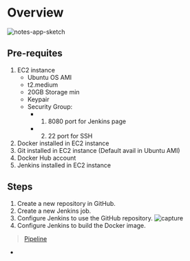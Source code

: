 # Overview
![notes-app-sketch](https://github.com/user-attachments/assets/e9f59d88-6271-4ff7-867a-14dde95ded28)

## Pre-requites
1. EC2 instance
   - Ubuntu OS AMI
   - t2.medium
   - 20GB Storage min
   - Keypair
   - Security Group:
     - 1. 8080 port for Jenkins page
     - 2. 22 port for SSH              
2. Docker installed in EC2 instance
3. Git installed in EC2 instance (Default avail in Ubuntu AMI)
4. Docker Hub account
5. Jenkins installed in EC2 instance

## Steps

1. Create a new repository in GitHub.
2. Create a new Jenkins job.
3. Configure Jenkins to use the GitHub repository.
![capture](1)
4. Configure Jenkins to build the Docker image.
>[Pipeline](django-notes-app-files/jenkinsfile)
-  

<!--
![alt text](jpg_image
-->
